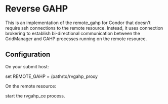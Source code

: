 Reverse GAHP
============

This is an implementation of the remote_gahp for Condor that doesn't require
ssh connections to the remote resource. Instead, it uses connection brokering
to establish bi-directional communication between the GridManager and GAHP
processes running on the remote resource.

Configuration
-------------

On your submit host:

set REMOTE_GAHP = /path/to/rvgahp_proxy

On the remote resource:

start the rvgahp_ce process.
